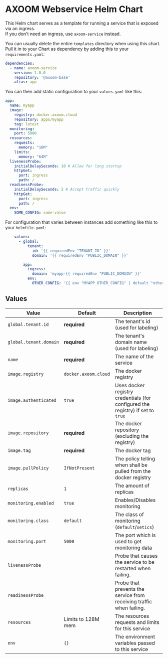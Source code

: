 # AXOOM Webservice Helm Chart

This Helm chart serves as a template for running a service that is exposed via an ingress.  
If you don't need an ingress, use `axoom-service` instead.

You can usually delete the entire `templates` directory when using this chart. Pull it in to your Chart as dependency by adding this to your `requirements.yaml`:

```yaml
dependencies:
  - name: axoom-service
    version: 1.0.0
    repository: '@axoom-base'
    alias: app
```

You can then add static configuration to your `values.yaml` like this:

```yaml
app:
  name: myapp
  image:
    registry: docker.axoom.cloud
    repository: apps/myapp
    tag: latest
  monitoring:
    port: 5000
  resources:
    requests:
      memory: "16M"
    limits:
      memory: "64M"
  livenessProbe:
    initialDelaySeconds: 10 # Allow for long startup
    httpGet:
      port: ingress
      path: /
  readinessProbe:
    initialDelaySeconds: 2 # Accept traffic quickly
    httpGet:
      port: ingress
      path: /
  env:
    SOME_CONFIG: some-value
```

For configuration that varies between instances add something like this to your `helmfile.yaml`:

```yaml
    values:
      - global:
          tenant:
            id: '{{ requiredEnv "TENANT_ID" }}'
            domain: '{{ requiredEnv "PUBLIC_DOMAIN" }}'

        app:
          ingress:
            domain: 'myapp-{{ requiredEnv "PUBLIC_DOMAIN" }}'
          env:
            OTHER_CONFIG: '{{ env "MYAPP_OTHER_CONFIG" | default "other-value" }}'
```

## Values

| Value                  | Default              | Description                                                                     |
|------------------------|----------------------|---------------------------------------------------------------------------------|
| `global.tenant.id`     | __required__         | The tenant's id (used for labeling)                                             |
| `global.tenant.domain` | __required__         | The tenant's domain name (used for labeling)                                    |
| `name`                 | __required__         | The name of the service                                                         |
| `image.registry`       | `docker.axoom.cloud` | The docker registry                                                             |
| `image.authenticated`  | `true`               | Uses docker registry credentials (for configured the registry) if set to `true` |
| `image.repository`     | __required__         | The docker repository (excluding the registry)                                  |
| `image.tag`            | __required__         | The docker tag                                                                  |
| `image.pullPolicy`     | `IfNotPresent`       | The policy telling when shall be pulled from the docker registry                |
| `replicas`             | `1`                  | The amount of replicas                                                          |
| `monitoring.enabled`   | `true`               | Enables/Disables monitoring                                                     |
| `monitoring.class`     | `default`            | The class of monitoring (`default`/`xetics`)                                    |
| `monitoring.port`      | `5000`               | The port which is used to get monitoring data                                   |
| `livenessProbe`        |                      | Probe that causes the service to be restarted when failing.                     |
| `readinessProbe`       |                      | Probe that prevents the service from receiving traffic when failing.            |
| `resources`            | Limits to 128M mem   | The resources requests and limits for this service                              |
| `env`                  | `{}`                 | The environment variables passed to this service                                |
